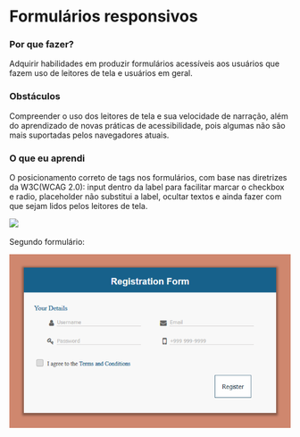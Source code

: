# Formulários responsivos

###  Por que fazer?
Adquirir habilidades em produzir formulários acessíveis aos usuários que fazem uso de leitores de tela e usuários em geral.

### Obstáculos 
Compreender o uso dos leitores de tela e sua velocidade de narração, além do aprendizado de novas práticas de acessibilidade, pois algumas não são mais suportadas pelos navegadores atuais.

### O que eu aprendi
O posicionamento correto de tags nos formulários, com base nas diretrizes da W3C(WCAG 2.0): input dentro da label para facilitar marcar o checkbox e radio, placeholder não substitui a label, ocultar textos e ainda fazer com que sejam lidos pelos leitores de tela.

![](https://https://github.com/alessandradocouto/formularios/blob/master/imagens/form.png)

Segundo formulário:

![](https://github.com/alessandradocouto/formularios/blob/master/imagens/form2.png)
